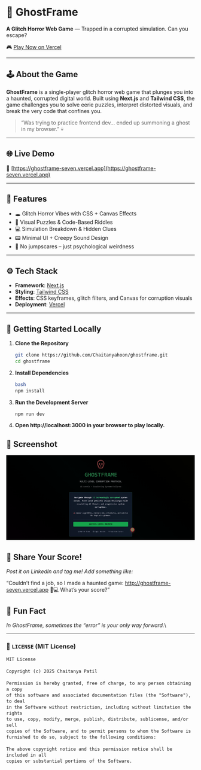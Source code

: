 # 👻 GhostFrame

**A Glitch Horror Web Game** — Trapped in a corrupted simulation. Can you escape?

🎮 [Play Now on Vercel](https://ghostframe-seven.vercel.app/)

---

## 🕹️ About the Game

**GhostFrame** is a single-player glitch horror web game that plunges you into a haunted, corrupted digital world. Built using **Next.js** and **Tailwind CSS**, the game challenges you to solve eerie puzzles, interpret distorted visuals, and break the very code that confines you.

> “Was trying to practice frontend dev… ended up summoning a ghost in my browser.” 💀

---

## 🌐 Live Demo

🔗 [https://ghostframe-seven.vercel.app](https://ghostframe-seven.vercel.app)

---

## 🧩 Features

- 🕳️ Glitch Horror Vibes with CSS + Canvas Effects  
- 🧠 Visual Puzzles & Code-Based Riddles  
- 💻 Simulation Breakdown & Hidden Clues  
- 📟 Minimal UI + Creepy Sound Design  
- 🧠 No jumpscares – just psychological weirdness

---

## ⚙️ Tech Stack

- **Framework**: [Next.js](https://nextjs.org/)
- **Styling**: [Tailwind CSS](https://tailwindcss.com/)
- **Effects**: CSS keyframes, glitch filters, and Canvas for corruption visuals
- **Deployment**: [Vercel](https://vercel.com/)

---

## 🚀 Getting Started Locally

1. **Clone the Repository**
   ```bash
   git clone https://github.com/Chaitanyahoon/ghostframe.git
   cd ghostframe
   ```

2. **Install Dependencies**
   ```bash
   bash 
   npm install
   ```
3. **Run the Development Server**
   ```bash
   npm run dev
   ```
4. **Open http://localhost:3000 in your browser to play locally.**

## 📸 Screenshot
![GhostFrame Preview](public/Screenshot.png)

## 📣 Share Your Score!
 *Post it on LinkedIn and tag me!
 Add something like:*

“Couldn’t find a job, so I made a haunted game: 
http://ghostframe-seven.vercel.app 👻💻 What’s your score?”

## 🧠 Fun Fact

   *In GhostFrame, sometimes the “error” is your only way forward.*\

---

### 🧾 `LICENSE` (MIT License)

```text
MIT License

Copyright (c) 2025 Chaitanya Patil

Permission is hereby granted, free of charge, to any person obtaining a copy
of this software and associated documentation files (the "Software"), to deal
in the Software without restriction, including without limitation the rights  
to use, copy, modify, merge, publish, distribute, sublicense, and/or sell  
copies of the Software, and to permit persons to whom the Software is  
furnished to do so, subject to the following conditions:

The above copyright notice and this permission notice shall be included in all  
copies or substantial portions of the Software.
```



